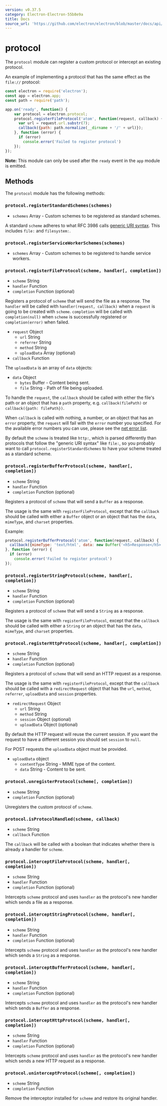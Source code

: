 ```yaml
---
version: v0.37.5
category: Electron-Electron-55b8e9a
title: Docs
source_url: 'https://github.com/electron/electron/blob/master/docs/api/protocol.md'
---
```


# protocol

The `protocol` module can register a custom protocol or intercept an existing
protocol.

An example of implementing a protocol that has the same effect as the
`file://` protocol:

```javascript
const electron = require('electron');
const app = electron.app;
const path = require('path');

app.on('ready', function() {
    var protocol = electron.protocol;
    protocol.registerFileProtocol('atom', function(request, callback) {
      var url = request.url.substr(7);
      callback({path: path.normalize(__dirname + '/' + url)});
    }, function (error) {
      if (error)
        console.error('Failed to register protocol')
    });
});
```

**Note:** This module can only be used after the `ready` event in the `app`
module is emitted.

## Methods

The `protocol` module has the following methods:

### `protocol.registerStandardSchemes(schemes)`

* `schemes` Array - Custom schemes to be registered as standard schemes.

A standard `scheme` adheres to what RFC 3986 calls
[generic URI syntax](https://tools.ietf.org/html/rfc3986#section-3). This
includes `file:` and `filesystem:`.

### `protocol.registerServiceWorkerSchemes(schemes)`

* `schemes` Array - Custom schemes to be registered to handle service workers.

### `protocol.registerFileProtocol(scheme, handler[, completion])`

* `scheme` String
* `handler` Function
* `completion` Function (optional)

Registers a protocol of `scheme` that will send the file as a response. The
`handler` will be called with `handler(request, callback)` when a `request` is
going to be created with `scheme`. `completion` will be called with
`completion(null)` when `scheme` is successfully registered or
`completion(error)` when failed.

* `request` Object
  * `url` String
  * `referrer` String
  * `method` String
  * `uploadData` Array (optional)
* `callback` Function

The `uploadData` is an array of `data` objects:

* `data` Object
  * `bytes` Buffer - Content being sent.
  * `file` String - Path of file being uploaded.

To handle the `request`, the `callback` should be called with either the file's
path or an object that has a `path` property, e.g. `callback(filePath)` or
`callback({path: filePath})`.

When `callback` is called with nothing, a number, or an object that has an
`error` property, the `request` will fail with the `error` number you
specified. For the available error numbers you can use, please see the
[net error list][net-error].

By default the `scheme` is treated like `http:`, which is parsed differently
than protocols that follow the "generic URI syntax" like `file:`, so you
probably want to call `protocol.registerStandardSchemes` to have your scheme
treated as a standard scheme.

### `protocol.registerBufferProtocol(scheme, handler[, completion])`

* `scheme` String
* `handler` Function
* `completion` Function (optional)

Registers a protocol of `scheme` that will send a `Buffer` as a response.

The usage is the same with `registerFileProtocol`, except that the `callback`
should be called with either a `Buffer` object or an object that has the `data`,
`mimeType`, and `charset` properties.

Example:

```javascript
protocol.registerBufferProtocol('atom', function(request, callback) {
  callback({mimeType: 'text/html', data: new Buffer('<h5>Response</h5>')});
}, function (error) {
  if (error)
    console.error('Failed to register protocol')
});
```

### `protocol.registerStringProtocol(scheme, handler[, completion])`

* `scheme` String
* `handler` Function
* `completion` Function (optional)

Registers a protocol of `scheme` that will send a `String` as a response.

The usage is the same with `registerFileProtocol`, except that the `callback`
should be called with either a `String` or an object that has the `data`,
`mimeType`, and `charset` properties.

### `protocol.registerHttpProtocol(scheme, handler[, completion])`

* `scheme` String
* `handler` Function
* `completion` Function (optional)

Registers a protocol of `scheme` that will send an HTTP request as a response.

The usage is the same with `registerFileProtocol`, except that the `callback`
should be called with a `redirectRequest` object that has the `url`, `method`,
`referrer`, `uploadData` and `session` properties.

* `redirectRequest` Object
  * `url` String
  * `method` String
  * `session` Object (optional)
  * `uploadData` Object (optional)

By default the HTTP request will reuse the current session. If you want the
request to have a different session you should set `session` to `null`.

For POST requests the `uploadData` object must be provided.

* `uploadData` object
  * `contentType` String - MIME type of the content.
  * `data` String - Content to be sent.

### `protocol.unregisterProtocol(scheme[, completion])`

* `scheme` String
* `completion` Function (optional)

Unregisters the custom protocol of `scheme`.

### `protocol.isProtocolHandled(scheme, callback)`

* `scheme` String
* `callback` Function

The `callback` will be called with a boolean that indicates whether there is
already a handler for `scheme`.

### `protocol.interceptFileProtocol(scheme, handler[, completion])`

* `scheme` String
* `handler` Function
* `completion` Function (optional)

Intercepts `scheme` protocol and uses `handler` as the protocol's new handler
which sends a file as a response.

### `protocol.interceptStringProtocol(scheme, handler[, completion])`

* `scheme` String
* `handler` Function
* `completion` Function (optional)

Intercepts `scheme` protocol and uses `handler` as the protocol's new handler
which sends a `String` as a response.

### `protocol.interceptBufferProtocol(scheme, handler[, completion])`

* `scheme` String
* `handler` Function
* `completion` Function (optional)

Intercepts `scheme` protocol and uses `handler` as the protocol's new handler
which sends a `Buffer` as a response.

### `protocol.interceptHttpProtocol(scheme, handler[, completion])`

* `scheme` String
* `handler` Function
* `completion` Function (optional)

Intercepts `scheme` protocol and uses `handler` as the protocol's new handler
which sends a new HTTP request as a response.

### `protocol.uninterceptProtocol(scheme[, completion])`

* `scheme` String
* `completion` Function

Remove the interceptor installed for `scheme` and restore its original handler.

[net-error]: https://code.google.com/p/chromium/codesearch#chromium/src/net/base/net_error_list.h
